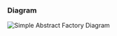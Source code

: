 ### Diagram
![Simple Abstract Factory Diagram](https://user-images.githubusercontent.com/30439829/150586561-10cbe253-9ba0-4943-a887-9e5d7d319a5b.png)

